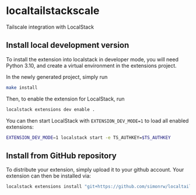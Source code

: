 localtailstackscale
===============================

Tailscale integration with LocalStack

## Install local development version

To install the extension into localstack in developer mode, you will need Python 3.10, and create a virtual environment in the extensions project.

In the newly generated project, simply run

```bash
make install
```

Then, to enable the extension for LocalStack, run

```bash
localstack extensions dev enable .
```

You can then start LocalStack with `EXTENSION_DEV_MODE=1` to load all enabled extensions:

```bash
EXTENSION_DEV_MODE=1 localstack start -e TS_AUTHKEY=$TS_AUTHKEY
```

## Install from GitHub repository

To distribute your extension, simply upload it to your github account. Your extension can then be installed via:

```bash
localstack extensions install "git+https://github.com/simonrw/localtailstackscale/#egg=localtailstackscale"
```
